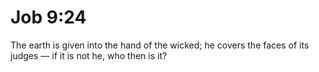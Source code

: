 # Job 9:24

The earth is given into the hand of the wicked; he covers the faces of its judges — if it is not he, who then is it?
